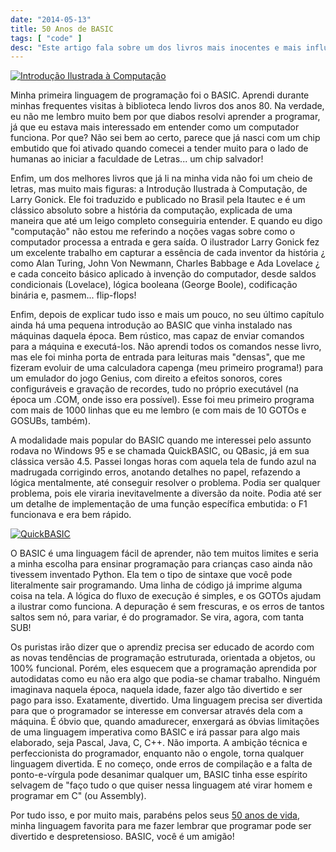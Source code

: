 ```yaml
---
date: "2014-05-13"
title: 50 Anos de BASIC
tags: [ "code" ]
desc: "Este artigo fala sobre um dos livros mais inocentes e mais influente em toda minha vida: Introdução Ilustrada à Computação, com seus desenhos e explicações simples e seu bê-a-bá na programação do final usando BASIC."
---
```

[![Introdução Ilustrada à Computação](/images/2EWWtK7.jpg)](/images/14172567934_032b55ff79_o.jpg)

Minha primeira linguagem de programação foi o BASIC. Aprendi durante minhas frequentes visitas à biblioteca lendo livros dos anos 80. Na verdade, eu não me lembro muito bem por que diabos resolvi aprender a programar, já que eu estava mais interessado em entender como um computador funciona. Por que? Não sei bem ao certo, parece que já nasci com um chip embutido que foi ativado quando comecei a tender muito para o lado de humanas ao iniciar a faculdade de Letras... um chip salvador!

Enfim, um dos melhores livros que já li na minha vida não foi um cheio de letras, mas muito mais figuras: a Introdução Ilustrada à Computação, de Larry Gonick. Ele foi traduzido e publicado no Brasil pela Itautec e é um clássico absoluto sobre a história da computação, explicada de uma maneira que até um leigo completo conseguiria entender. E quando eu digo "computação" não estou me referindo a noções vagas sobre como o computador processa a entrada e gera saída. O ilustrador Larry Gonick fez um excelente trabalho em capturar a essência de cada inventor da história ¿ como Alan Turing, John Von Newmann, Charles Babbage e Ada Lovelace ¿ e cada conceito básico aplicado à invenção do computador, desde saldos condicionais (Lovelace), lógica booleana (George Boole), codificação binária e, pasmem... flip-flops!

Enfim, depois de explicar tudo isso e mais um pouco, no seu último capítulo ainda há uma pequena introdução ao BASIC que vinha instalado nas máquinas daquela época. Bem rústico, mas capaz de enviar comandos para a máquina e executá-los. Não aprendi todos os comandos nesse livro, mas ele foi minha porta de entrada para leituras mais "densas", que me fizeram evoluir de uma calculadora capenga (meu primeiro programa!) para um emulador do jogo Genius, com direito a efeitos sonoros, cores configuráveis e gravação de recordes, tudo no próprio executável (na época um .COM, onde isso era possível). Esse foi meu primeiro programa com mais de 1000 linhas que eu me lembro (e com mais de 10 GOTOs e GOSUBs, também).

A modalidade mais popular do BASIC quando me interessei pelo assunto rodava no Windows 95 e se chamada QuickBASIC, ou QBasic, já em sua clássica versão 4.5. Passei longas horas com aquela tela de fundo azul na madrugada corrigindo erros, anotando detalhes no papel, refazendo a lógica mentalmente, até conseguir resolver o problema. Podia ser qualquer problema, pois ele viraria inevitavelmente a diversão da noite. Podia até ser um detalhe de implementação de uma função específica embutida: o F1 funcionava e era bem rápido.

[![QuickBASIC](/images/CjiOacS.png)](/images/13985881480_5efbd740fd_o.png)

O BASIC é uma linguagem fácil de aprender, não tem muitos limites e seria a minha escolha para ensinar programação para crianças caso ainda não tivessem inventado Python. Ela tem o tipo de sintaxe que você pode literalmente sair programando. Uma linha de código já imprime alguma coisa na tela. A lógica do fluxo de execução é simples, e os GOTOs ajudam a ilustrar como funciona. A depuração é sem frescuras, e os erros de tantos saltos sem nó, para variar, é do programador. Se vira, agora, com tanta SUB!

Os puristas irão dizer que o aprendiz precisa ser educado de acordo com as novas tendências de programação estruturada, orientada a objetos, ou 100% funcional. Porém, eles esquecem que a programação aprendida por autodidatas como eu não era algo que podia-se chamar trabalho. Ninguém imaginava naquela época, naquela idade, fazer algo tão divertido e ser pago para isso. Exatamente, divertido. Uma linguagem precisa ser divertida para que o programador se interesse em conversar através dela com a máquina. É óbvio que, quando amadurecer, enxergará as óbvias limitações de uma linguagem imperativa como BASIC e irá passar para algo mais elaborado, seja Pascal, Java, C, C++. Não importa. A ambição técnica e perfeccionista do programador, enquanto não o engole, torna qualquer linguagem divertida. E no começo, onde erros de compilação e a falta de ponto-e-vírgula pode desanimar qualquer um, BASIC tinha esse espírito selvagem de "faço tudo o que quiser nessa linguagem até virar homem e programar em C" (ou Assembly).

Por tudo isso, e por muito mais, parabéns pelos seus [50 anos de vida](http://en.wikipedia.org/wiki/BASIC), minha linguagem favorita para me fazer lembrar que programar pode ser divertido e despretensioso. BASIC, você é um amigão!

